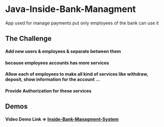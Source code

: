 # Java-Inside-Bank-Managment
App used for manage payments put only employees of the bank can use it



## The Challenge
 #### Add new users & employees & separate between them 
 #### because employees accounts has more services

 #### Allow each of employees to make all kind of services like withdraw, deposit, show information for the account ...

 #### Provide Authorization for these services


 ## Demos

  #### Video Demo Link => [Inside-Bank-Managment-System]([link.com](https://drive.google.com/file/d/1pegLWJED8HIibfFaJ7Q9tBitDBI8yAOk/view?usp=drive_link)https://drive.google.com/file/d/1pegLWJED8HIibfFaJ7Q9tBitDBI8yAOk/view?usp=drive_link) 
